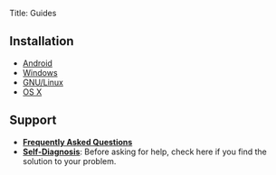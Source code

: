 Title: Guides


## Installation

<ul class="install-guides">
  <li><a href="/page/install-android"><i class="fa fa-android fa-5x"></i> Android</a></li>
  <li><a href="/page/install-windows"><i class="fa fa-windows fa-5x"></i> Windows</a></li>
  <li><a href="/page/install-gnulinux"><i class="fa fa-linux fa-5x"></i> GNU/Linux</a></li>
  <li><a href="/page/install-osx"><i class="fa fa-apple fa-5x"></i> OS X</a></li>
</ul>

## Support

  - [**Frequently Asked Questions**](/page/faq)  
  - **[Self-Diagnosis](/page/self-diagnosis)**: Before asking for help, check here if you find the solution to your problem.

